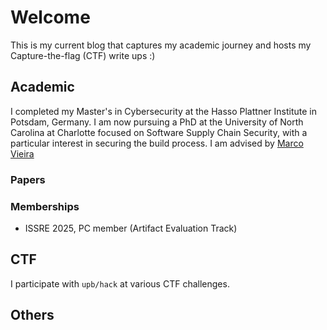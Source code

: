 # Welcome

This is my current blog that captures my academic journey and hosts my Capture-the-flag (CTF) write ups :)

## Academic

I completed my Master's in Cybersecurity at the Hasso Plattner Institute in Potsdam, Germany. I am now pursuing a PhD at the University of North Carolina at Charlotte focused on Software Supply Chain Security, with a particular interest in securing the build process. I am advised by [Marco Vieira](https://mpvieira.github.io/)

### Papers

### Memberships

- ISSRE 2025, PC member (Artifact Evaluation Track)

## CTF

I participate with `upb/hack` at various CTF challenges.

## Others